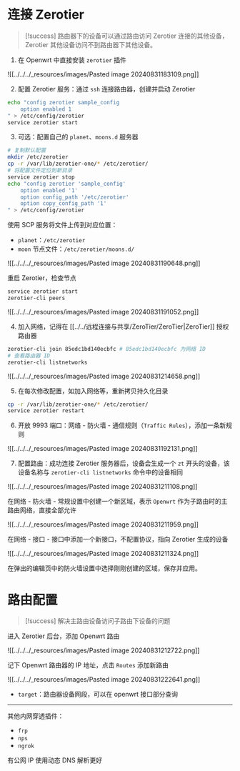 # 连接 Zerotier

> [!success] 路由器下的设备可以通过路由访问 Zerotier 连接的其他设备，Zerotier 其他设备访问不到路由器下其他设备。

1. 在 Openwrt 中直接安装 `zerotier` 插件

![[../../../_resources/images/Pasted image 20240831183109.png]]

2. 配置 Zerotier 服务：通过 `ssh` 连接路由器，创建并启动 Zerotier

```bash
echo "config zerotier sample_config
    option enabled 1
" > /etc/config/zerotier
service zerotier start
```

3. 可选：配置自己的 `planet`、`moons.d` 服务器

```bash
# 复制默认配置
mkdir /etc/zerotier
cp -r /var/lib/zerotier-one/* /etc/zerotier/
# 将配置文件定位到新目录
service zerotier stop
echo "config zerotier 'sample_config'
    option enabled '1'
    option config_path '/etc/zerotier'
    option copy_config_path '1'
" > /etc/config/zerotier
```

使用 SCP 服务将文件上传到对应位置：
- `planet`：`/etc/zerotier`
- `moon` 节点文件：`/etc/zerotier/moons.d/`

![[../../../_resources/images/Pasted image 20240831190648.png]]

重启 Zerotier，检查节点

```bash
service zerotier start
zerotier-cli peers
```

![[../../../_resources/images/Pasted image 20240831191052.png]]

4. 加入网络，记得在 [[../../远程连接与共享/ZeroTier/ZeroTier|ZeroTier]] 授权路由器

```bash
zerotier-cli join 85edc1bd140ecbfc # 85edc1bd140ecbfc 为网络 ID
# 查看路由器 ID
zerotier-cli listnetworks
```

![[../../../_resources/images/Pasted image 20240831214658.png]]

5. 在每次修改配置，如加入网络等，重新拷贝持久化目录

```bash
cp -r /var/lib/zerotier-one/* /etc/zerotier/
service zerotier restart
```

6. 开放 9993 端口：网络 - 防火墙 - 通信规则（`Traffic Rules`），添加一条新规则

![[../../../_resources/images/Pasted image 20240831192131.png]]

7. 配置路由：成功连接 Zerotier 服务器后，设备会生成一个 `zt` 开头的设备，该设备名称与 `zerotier-cli listnetworks` 命令中的设备相同

![[../../../_resources/images/Pasted image 20240831211108.png]]

在网络 - 防火墙 - 常规设置中创建一个新区域，表示 `Openwrt` 作为子路由时的主路由网络，直接全部允许

![[../../../_resources/images/Pasted image 20240831211959.png]]

在网络 - 接口 - 接口中添加一个新接口，不配置协议，指向 Zerotier 生成的设备

![[../../../_resources/images/Pasted image 20240831211324.png]]

在弹出的编辑页中的防火墙设置中选择刚刚创建的区域，保存并应用。

# 路由配置

> [!success] 解决主路由设备访问子路由下设备的问题

进入 Zerotier 后台，添加 Openwrt 路由

![[../../../_resources/images/Pasted image 20240831212722.png]]

记下 Openwrt 路由器的 IP 地址，点击 `Routes` 添加新路由

![[../../../_resources/images/Pasted image 20240831222641.png]]
- `target`：路由器设备网段，可以在 openwrt 接口部分查询

---

其他内网穿透插件：
- `frp`
- `nps`
- `ngrok`

有公网 IP 使用动态 DNS 解析更好